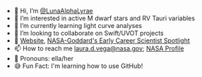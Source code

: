 - 👋 Hi, I’m [@LunaAlphaLyrae](https://twitter.com/LunaAlphaLyrae)
- 👀 I’m interested in active M dwarf stars and RV Tauri variables
- 🌱 I’m currently learning light curve analyses
- 💞️ I’m looking to collaborate on Swift/UVOT projects
- 🤘 [Website](https://lunaalphalyrae.github.io/), [NASA-Goddard's Early Career Scientist Spotlight](https://science.gsfc.nasa.gov/600/ECSS/Laura-Vega.html)
- 📫 How to reach me laura.d.vega@nasa.gov; [NASA Profile](https://science.gsfc.nasa.gov/sed/bio/laura.d.vega)
- 🌈 Pronouns: ella/her
- 😅 Fun Fact: I'm learning how to use GitHub!

<!---
LunaAlphaLyrae/LunaAlphaLyrae is a ✨ special ✨ repository because its `README.md` (this file) appears on your GitHub profile.
You can click the Preview link to take a look at your changes.
--->
